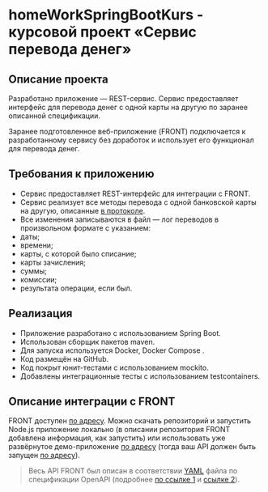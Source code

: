 # homeWorkSpringBootKurs - курсовой проект «Сервис перевода денег»

## Описание проекта 

Разработано приложение — REST-сервис. Сервис предоставляет интерфейс для перевода денег с одной карты на другую по заранее описанной спецификации. 

Заранее подготовленное веб-приложение (FRONT) подключается к разработанному сервису без доработок и использует его функционал для перевода денег.

## Требования к приложению

- Сервис предоставляет REST-интерфейс для интеграции с FRONT.
- Сервис реализует все методы перевода с одной банковской карты на другую, описанные [в протоколе](https://github.com/netology-code/jd-homeworks/blob/master/diploma/MoneyTransferServiceSpecification.yaml).
- Все изменения записываются в файл — лог переводов в произвольном формате с указанием:
 - даты;
 - времени;
 - карты, с которой было списание;
 - карты зачисления;
 - суммы;
 - комиссии;
 - результата операции, если был.

## Реализация

- Приложение разработано с использованием Spring Boot.
- Использован сборщик пакетов maven.
- Для запуска используется Docker, Docker Compose .
- Код размещён на GitHub.
- Код покрыт юнит-тестами с использованием mockito.
- Добавлены интеграционные тесты с использованием testcontainers.


## Описание интеграции с FRONT

FRONT доступен [по адресу](https://github.com/serp-ya/card-transfer). Можно скачать репозиторий и запустить Node.js приложение локально (в описании репозитория FRONT добавлена информация, как запустить) или использовать уже развёрнутое демо-приложение [по адресу](https://serp-ya.github.io/card-transfer/) (тогда ваш API должен быть запущен [по адресу](http://localhost:5500/)).
> Весь API FRONT был описан в соответствии [YAML](https://github.com/netology-code/jd-homeworks/blob/master/diploma/MoneyTransferServiceSpecification.yaml)
файла по спецификации OpenAPI (подробнее [по ссылке 1](https://swagger.io/specification/) и [ссылке 2](https://starkovden.github.io/introduction-openapi-and-swagger.html)).
